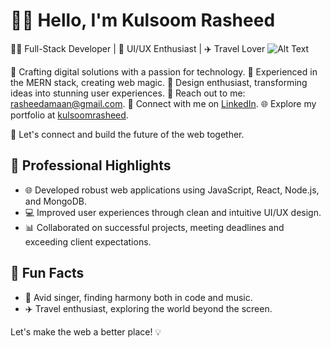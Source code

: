 # 👩‍💼 Hello, I'm Kulsoom Rasheed

👩‍💻 Full-Stack Developer | 🎨 UI/UX Enthusiast | ✈️ Travel Lover
![Alt Text](https://camo.githubusercontent.com/022cf5cb8dbbb914e185f5184d498a2da20037569cf44e847040956661f9367a/68747470733a2f2f63646e2e6472696262626c652e636f6d2f75736572732f37323533352f73637265656e73686f74732f323633303737392f646174615f76697375616c697a6174696f6e5f62795f6a617264736f6e5f616c6d656964612e676966)

🌟 Crafting digital solutions with a passion for technology.
💼 Experienced in the MERN stack, creating web magic.
🎨 Design enthusiast, transforming ideas into stunning user experiences.
📧 Reach out to me: [rasheedamaan@gmail.com](mailto:rasheedamaan@gmail.com).
🔗 Connect with me on [LinkedIn](https://www.linkedin.com/in/yourlinkedin).
🌐 Explore my portfolio at [kulsoomrasheed](https://kulsoomrasheed.github.io/).

🚀 Let's connect and build the future of the web together.

## 💼 Professional Highlights

- 🌐 Developed robust web applications using JavaScript, React, Node.js, and MongoDB.
- 💻 Improved user experiences through clean and intuitive UI/UX design.
- 📊 Collaborated on successful projects, meeting deadlines and exceeding client expectations.

## 🌸 Fun Facts

- 🎵 Avid singer, finding harmony both in code and music.
- ✈️ Travel enthusiast, exploring the world beyond the screen.

Let's make the web a better place! 💡
